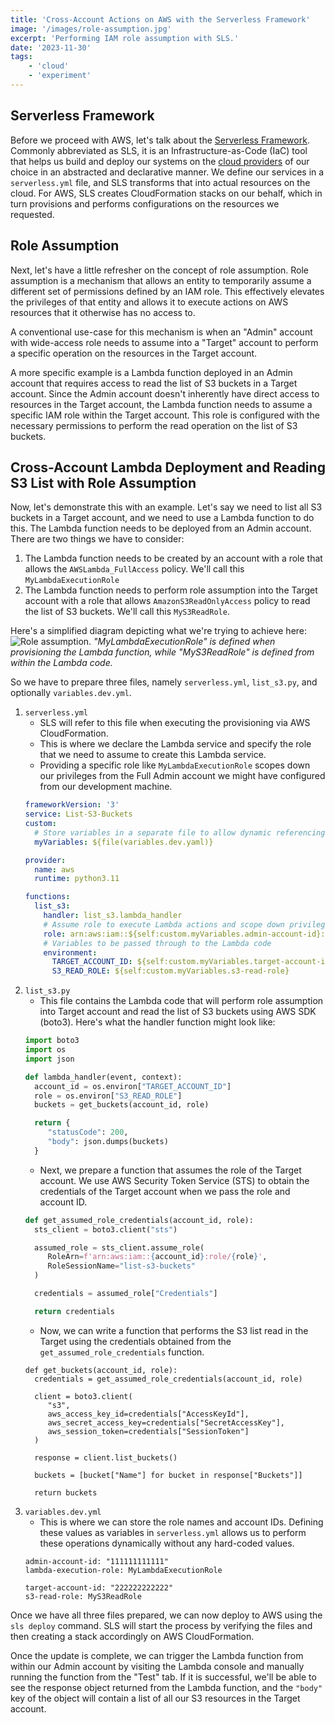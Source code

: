```yaml
---
title: 'Cross-Account Actions on AWS with the Serverless Framework'
image: '/images/role-assumption.jpg'
excerpt: 'Performing IAM role assumption with SLS.'
date: '2023-11-30'
tags: 
    - 'cloud'
    - 'experiment'
---
```


## Serverless Framework
Before we proceed with AWS, let's talk about the [Serverless Framework](https://www.serverless.com/framework/docs). Commonly abbreviated as SLS, it is an Infrastructure-as-Code (IaC) tool that helps us build and deploy our systems on the [cloud providers](https://www.serverless.com/framework/docs/providers) of our choice in an abstracted and declarative manner. We define our services in a `serverless.yml` file, and SLS transforms that into actual resources on the cloud. For AWS, SLS creates CloudFormation stacks on our behalf, which in turn provisions and performs configurations on the resources we requested.

## Role Assumption
Next, let's have a little refresher on the concept of role assumption. Role assumption is a mechanism that allows an entity to temporarily assume a different set of permissions defined by an IAM role. This effectively elevates the privileges of that entity and allows it to execute actions on AWS resources that it otherwise has no access to.

A conventional use-case for this mechanism is when an "Admin" account with wide-access role needs to assume into a "Target" account to perform a specific operation on the resources in the Target account.

A more specific example is a Lambda function deployed in an Admin account that requires access to read the list of S3 buckets in a Target account. Since the Admin account doesn't inherently have direct access to resources in the Target account, the Lambda function needs to assume a specific IAM role within the Target account. This role is configured with the necessary permissions to perform the read operation on the list of S3 buckets.

## Cross-Account Lambda Deployment and Reading S3 List with Role Assumption
Now, let's demonstrate this with an example. Let's say we need to list all S3 buckets in a Target account, and we need to use a Lambda function to do this. The Lambda function needs to be deployed from an Admin account. There are two things we have to consider:
1. The Lambda function needs to be created by an account with a role that allows the `AWSLambda_FullAccess` policy. We'll call this `MyLambdaExecutionRole`
2. The Lambda function needs to perform role assumption into the Target account with a role that allows `AmazonS3ReadOnlyAccess` policy to read the list of S3 buckets. We'll call this `MyS3ReadRole`.

Here's a simplified diagram depicting what we're trying to achieve here:
![Role assumption.](/images/role-assumption.jpg)
*"MyLambdaExecutionRole" is defined when provisioning the Lambda function, while "MyS3ReadRole" is defined from within the Lambda code.*

So we have to prepare three files, namely `serverless.yml`, `list_s3.py`, and optionally `variables.dev.yml`.
1. `serverless.yml`
   - SLS will refer to this file when executing the provisioning via AWS CloudFormation.
   - This is where we declare the Lambda service and specify the role that we need to assume to create this Lambda service.
   - Providing a specific role like `MyLambdaExecutionRole` scopes down our privileges from the Full Admin account we might have configured from our development machine.
   ```serverless.yml
   frameworkVersion: '3'
   service: List-S3-Buckets
   custom:
     # Store variables in a separate file to allow dynamic referencing
     myVariables: ${file(variables.dev.yaml)}

   provider:
     name: aws
     runtime: python3.11

   functions:
     list_s3:
       handler: list_s3.lambda_handler
       # Assume role to execute Lambda actions and scope down privileges
       role: arn:aws:iam::${self:custom.myVariables.admin-account-id}:role/${self:custom.myVariables.lambda-execution-role}
       # Variables to be passed through to the Lambda code
       environment: 
         TARGET_ACCOUNT_ID: ${self:custom.myVariables.target-account-id}
         S3_READ_ROLE: ${self:custom.myVariables.s3-read-role}
   ```
2. `list_s3.py` 
   - This file contains the Lambda code that will perform role assumption into Target account and read the list of S3 buckets using AWS SDK (boto3). Here's what the handler function might look like:
   ```list_s3.py
   import boto3
   import os
   import json
   
   def lambda_handler(event, context):
     account_id = os.environ["TARGET_ACCOUNT_ID"]
     role = os.environ["S3_READ_ROLE"]
     buckets = get_buckets(account_id, role)

     return {
        "statusCode": 200,
        "body": json.dumps(buckets)
     }
   ```
   - Next, we prepare a function that assumes the role of the Target account. We use AWS Security Token Service (STS) to obtain the credentials of the Target account when we pass the role and account ID.
   ```list_s3.py
   def get_assumed_role_credentials(account_id, role):
     sts_client = boto3.client("sts")

     assumed_role = sts_client.assume_role(
        RoleArn=f'arn:aws:iam::{account_id}:role/{role}',
        RoleSessionName="list-s3-buckets"
     )

     credentials = assumed_role["Credentials"]

     return credentials
   ```
   - Now, we can write a function that performs the S3 list read in the Target using the credentials obtained from the `get_assumed_role_credentials` function.
   ```
   def get_buckets(account_id, role):
     credentials = get_assumed_role_credentials(account_id, role)
     
     client = boto3.client(
        "s3",
        aws_access_key_id=credentials["AccessKeyId"],
        aws_secret_access_key=credentials["SecretAccessKey"],
        aws_session_token=credentials["SessionToken"]
     )

     response = client.list_buckets()

     buckets = [bucket["Name"] for bucket in response["Buckets"]]

     return buckets
   ```
3. `variables.dev.yml`
   - This is where we can store the role names and account IDs. Defining these values as variables in `serverless.yml` allows us to perform these operations dynamically without any hard-coded values.
   ```
   admin-account-id: "111111111111"
   lambda-execution-role: MyLambdaExecutionRole

   target-account-id: "222222222222"
   s3-read-role: MyS3ReadRole
   ```

Once we have all three files prepared, we can now deploy to AWS using the `sls deploy` command. SLS will start the process by verifying the files and then creating a stack accordingly on AWS CloudFormation.

Once the update is complete, we can trigger the Lambda function from within our Admin account by visiting the Lambda console and manually running the function from the "Test" tab. If it is successful, we'll be able to see the response object returned from the Lambda function, and the `"body"` key of the object will contain a list of all our S3 resources in the Target account.
